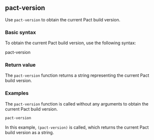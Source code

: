 ## pact-version
Use `pact-version` to obtain the current Pact build version.

### Basic syntax

To obtain the current Pact build version, use the following syntax:

pact-version

### Return value

The `pact-version` function returns a string representing the current Pact build version.

### Examples

The `pact-version` function is called without any arguments to obtain the current Pact build version.

```lisp
pact-version
```

In this example, `(pact-version)` is called, which returns the current Pact build version as a string.

